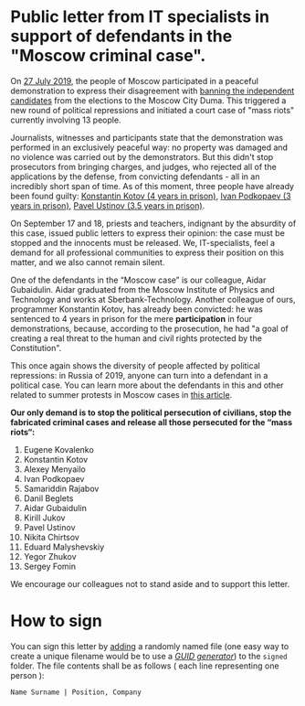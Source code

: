 # Public letter from IT specialists in support of defendants in the "Moscow criminal case".

On [27 July 2019](https://meduza.io/en/feature/2019/07/28/photos-from-the-police-crackdown-against-saturday-s-rally-for-free-elections-in-moscow), the people of Moscow participated in a peaceful demonstration to express their disagreement with [banning the independent candidates](https://www.bbc.com/russian/features-49127945) from the elections to the Moscow City Duma. This triggered a new round of political repressions and initiated a court case of "mass riots" currently involving 13 people.

Journalists, witnesses and participants state that the demonstration was performed in an exclusively peaceful way: no property was damaged and no violence was carried out by the demonstrators. But this didn't stop prosecutors from bringing charges, and judges, who rejected all of the applications by the defense, from convicting defendants - all in an incredibly short span of time. As of this moment, three people have already been found guilty: [Konstantin Kotov (4 years in prison)](https://meduza.io/en/slides/four-years-in-a-russian-prison-for-attending-protests-it-s-even-crazier-than-you-think), [Ivan Podkopaev (3 years in prison)](https://meduza.io/en/news/2019/09/03/a-day-of-verdicts-in-moscow-s-cases-against-opposition-demonstrators-is-a-mixed-bag-for-russia-s-opposition), [Pavel Ustinov (3.5 years in prison)](https://meduza.io/en/feature/2019/09/16/chanting-in-absolute-silence).

On September 17 and 18, priests and teachers, indignant by the absurdity of this case, issued public letters to express their opinion: the case must be stopped and the innocents must be released. We, IT-specialists, feel a demand for all professional communities to express their position on this matter, and we also cannot remain silent.

One of the defendants in the “Moscow case” is our colleague, Aidar Gubaidulin. Aidar graduated from the Moscow Institute of Physics and Technology and works at Sberbank-Technology. Another colleague of ours, programmer Konstantin Kotov, has already been convicted: he was sentenced to 4 years in prison for the mere **participation** in four demonstrations, because, according to the prosecution, he had "a goal of creating a real threat to the human and civil rights protected by the Constitution".

This once again shows the diversity of people affected by political repressions: in Russia of 2019, anyone can turn into a defendant in a political case. You can learn more about the defendants in this and other related to summer protests in Moscow cases in [this article](https://meduza.io/en/feature/2019/08/14/felonies-galore).

**Our only demand is to stop the political persecution of civilians, stop the fabricated criminal cases and release all those persecuted for the “mass riots“:**

1. Eugene Kovalenko
2. Konstantin Kotov
3. Alexey Menyailo
4. Ivan Podkopaev
5. Samariddin Rajabov
6. Danil Beglets
7. Aidar Gubaidulin
8. Kirill Jukov
9. Pavel Ustinov
10. Nikita Chirtsov
11. Eduard Malyshevskiy
12. Yegor Zhukov
13. Sergey Fomin

We encourage our colleagues not to stand aside and to support this letter.

# How to sign

You can sign this letter by [adding](https://gist.github.com/Chaser324/ce0505fbed06b947d962) a randomly named file (one easy way to create a unique filename would be to use a *[GUID generator](https://www.guidgenerator.com/online-guid-generator.aspx)*) to the `signed` folder. The file contents shall be as follows ( each line representing one person ):

```
Name Surname | Position, Company
```
